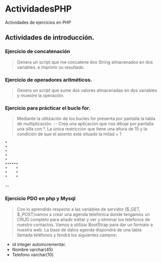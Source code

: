 # ActividadesPHP
Actividades de ejercicios en PHP
## Actividades de introducción.

### Ejercicio de concatenación 
>Genera un script que me concatene dos String almacenados en dos variables. e imprimir su resultado.

### Ejercicio de operadores aritméticos.
>Genera un script que sume dos valores almacenadas en dos variables y muestre la operación.

### Ejercicio para prácticar el bucle for.
>Mediante la utilización de los bucles for presenta por pantalla la tabla de multiplicación.
--
> Crea una aplicación que nos dibuje por pantalla una silla con *.
> La única restricción que tiene una altura de 15 y la condición de que el asiento 
> este situado la mitad + 1
```
*
*
*
*
*
******
*    *
*    *
*    *
```
--

### Ejercicio PDO en php y Mysql
> Con lo aprendido respecto a las variables de servidor ($_GET, $_POST)vamos a crear una agenda telefónica donde tengamos un CRUD completo para añadir editar y ver y eliminar los telefonos de nuestro contactos. Vamos a utilizar BootStrap para dar un formato a nuestra web. La base de datos agenda dispondrá de una tabla llamada teléfonos y tendrá los siguientes campos:
* id integer autoincrementar.
* Nombre varchar(45)
* Telefono varchar(10)
